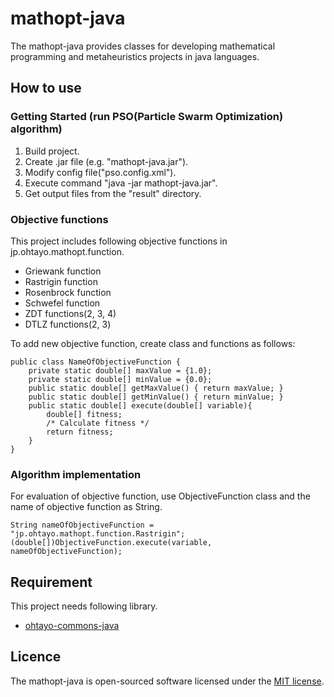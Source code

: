 # mathopt-java
The mathopt-java provides classes for developing mathematical programming and metaheuristics projects in java languages.

## How to use

### Getting Started (run PSO(Particle Swarm Optimization) algorithm)
1. Build project.
2. Create .jar file (e.g. "mathopt-java.jar").
3. Modify config file("pso.config.xml").
4. Execute command "java -jar mathopt-java.jar".
5. Get output files from the "result" directory.

### Objective functions
This project includes following objective functions in jp.ohtayo.mathopt.function.
* Griewank function
* Rastrigin function
* Rosenbrock function
* Schwefel function
* ZDT functions(2, 3, 4)
* DTLZ functions(2, 3)

To add new objective function, create class and functions as follows:

    public class NameOfObjectiveFunction {
        private static double[] maxValue = {1.0};
        private static double[] minValue = {0.0};
        public static double[] getMaxValue() { return maxValue; }
        public static double[] getMinValue() { return minValue; }
        public static double[] execute(double[] variable){
            double[] fitness;
            /* Calculate fitness */
            return fitness;
        }
    }

### Algorithm implementation
For evaluation of objective function, use ObjectiveFunction class and the name of objective function as String.

    String nameOfObjectiveFunction = "jp.ohtayo.mathopt.function.Rastrigin";
    (double[])ObjectiveFunction.execute(variable, nameOfObjectiveFunction);

## Requirement
This project needs following library.
* [ohtayo-commons-java](https://github.com/ohtayo/commons-java)

## Licence
The mathopt-java is open-sourced software licensed under the [MIT license](https://github.com/ohtayo/mathopt-java/blob/master/LICENSE).
